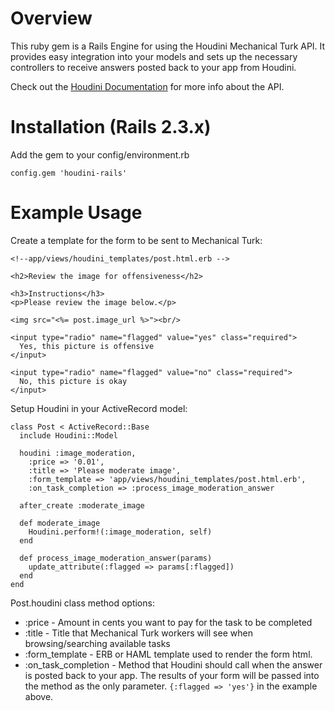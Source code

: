 # Overview

This ruby gem is a Rails Engine for using the Houdini Mechanical Turk API. It provides easy integration into your models and sets up the necessary controllers to receive answers posted back to your app from Houdini.

Check out the [Houdini Documentation](http://houdinihq.com/documentation) for more info about the API.

# Installation (Rails 2.3.x)

Add the gem to your config/environment.rb

    config.gem 'houdini-rails'

# Example Usage

Create a template for the form to be sent to Mechanical Turk:

    <!--app/views/houdini_templates/post.html.erb -->

    <h2>Review the image for offensiveness</h2>

    <h3>Instructions</h3>
    <p>Please review the image below.</p>

    <img src="<%= post.image_url %>"><br/>

    <input type="radio" name="flagged" value="yes" class="required">
      Yes, this picture is offensive
    </input>

    <input type="radio" name="flagged" value="no" class="required">
      No, this picture is okay
    </input>

Setup Houdini in your ActiveRecord model:

    class Post < ActiveRecord::Base
      include Houdini::Model

      houdini :image_moderation,
        :price => '0.01',
        :title => 'Please moderate image',
        :form_template => 'app/views/houdini_templates/post.html.erb',
        :on_task_completion => :process_image_moderation_answer

      after_create :moderate_image

      def moderate_image
        Houdini.perform!(:image_moderation, self)
      end

      def process_image_moderation_answer(params)
        update_attribute(:flagged => params[:flagged])
      end
    end

Post.houdini class method options:

* :price - Amount in cents you want to pay for the task to be completed
* :title - Title that Mechanical Turk workers will see when browsing/searching available tasks
* :form_template - ERB or HAML template used to render the form html.
* :on_task_completion - Method that Houdini should call when the answer is posted back to your app. The results of your form will be passed into the method as the only parameter. `{:flagged => 'yes'}` in the example above.
